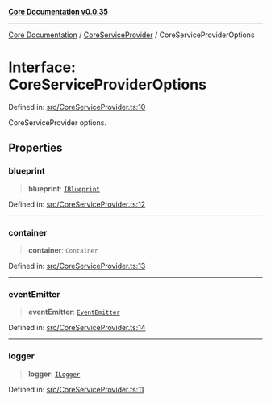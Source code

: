 [**Core Documentation v0.0.35**](../../README.md)

***

[Core Documentation](../../modules.md) / [CoreServiceProvider](../README.md) / CoreServiceProviderOptions

# Interface: CoreServiceProviderOptions

Defined in: [src/CoreServiceProvider.ts:10](https://github.com/stonemjs/core/blob/83759020101bdf94fc7c7a0d8609e63689d57c0f/src/CoreServiceProvider.ts#L10)

CoreServiceProvider options.

## Properties

### blueprint

> **blueprint**: [`IBlueprint`](../../definitions/type-aliases/IBlueprint.md)

Defined in: [src/CoreServiceProvider.ts:12](https://github.com/stonemjs/core/blob/83759020101bdf94fc7c7a0d8609e63689d57c0f/src/CoreServiceProvider.ts#L12)

***

### container

> **container**: `Container`

Defined in: [src/CoreServiceProvider.ts:13](https://github.com/stonemjs/core/blob/83759020101bdf94fc7c7a0d8609e63689d57c0f/src/CoreServiceProvider.ts#L13)

***

### eventEmitter

> **eventEmitter**: [`EventEmitter`](../../events/EventEmitter/classes/EventEmitter.md)

Defined in: [src/CoreServiceProvider.ts:14](https://github.com/stonemjs/core/blob/83759020101bdf94fc7c7a0d8609e63689d57c0f/src/CoreServiceProvider.ts#L14)

***

### logger

> **logger**: [`ILogger`](../../definitions/interfaces/ILogger.md)

Defined in: [src/CoreServiceProvider.ts:11](https://github.com/stonemjs/core/blob/83759020101bdf94fc7c7a0d8609e63689d57c0f/src/CoreServiceProvider.ts#L11)
